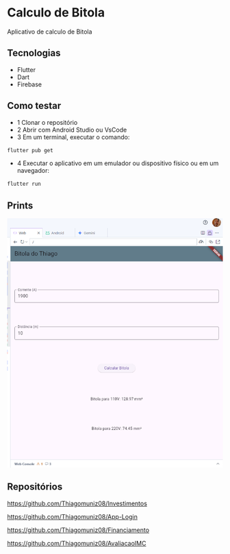 #  Calculo de Bitola
Aplicativo de calculo de Bitola 

## Tecnologias
- Flutter
- Dart
- Firebase

## Como testar
- 1 Clonar o repositório
- 2 Abrir com Android Studio ou VsCode
- 3 Em um terminal, executar o comando:
```bash
flutter pub get
```
- 4 Executar o aplicativo em um emulador ou dispositivo físico ou em um navegador:
```bash
flutter run
```

## Prints 
![Bitola](bitola.png)

## Repositórios 
https://github.com/Thiagomuniz08/Investimentos

https://github.com/Thiagomuniz08/App-Login

https://github.com/Thiagomuniz08/Financiamento

https://github.com/Thiagomuniz08/AvaliacaoIMC

